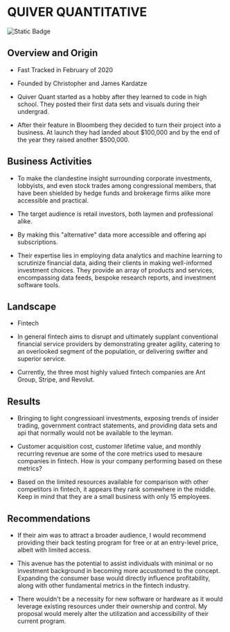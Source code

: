 # QUIVER QUANTITATIVE
![Static Badge](https://img.shields.io/badge/Quantitative%20-%20black?style=plastic&label=Quiver&labelColor=%23FFD150)




## Overview and Origin

* Fast Tracked in February of 2020

* Founded by Christopher and James Kardatze

* Quiver Quant started as a hobby after they learned to code in high school. They posted their first data sets and visuals during their undergrad.

* After their feature in Bloomberg they decided to turn their project into a business. At launch they had landed about $100,000 and by the end of the year they raised another $500,000.

## Business Activities

* To make the clandestine insight surrounding corporate investments, lobbyists, and even stock trades among congressional members, that have been shielded by hedge funds and brokerage firms alike more accessible and practical.

* The target audience is retail investors, both laymen and professional alike. 

* By making this "alternative" data more accessible and offering api subscriptions.

* Their expertise lies in employing data analytics and machine learning to scrutinize financial data, aiding their clients in making well-informed investment choices. They provide an array of products and services, encompassing data feeds, bespoke research reports, and investment software tools.

## Landscape

* Fintech

* In general fintech aims to disrupt and ultimately supplant conventional financial service providers by demonstrating greater agility, catering to an overlooked segment of the population, or delivering swifter and superior service.

* Currently, the three most highly valued fintech companies are Ant Group, Stripe, and Revolut.

## Results

* Bringing to light congressioanl investments, exposing trends of insider trading, government contract statements, and providing data sets and api that normally would not be available to the leyman. 

* Customer acquisition cost, customer lifetime value, and monthly recurring revenue are some of the core metrics used to mesaure companies in fintech. How is your company performing based on these metrics?

* Based on the limited resources available for comparison with other competitors in fintech, it appears they rank somewhere in the middle. Keep in mind that they are a small business with only 15 employees.

## Recommendations

* If their aim was to attract a broader audience, I would recommend providing their back testing program for free or at an entry-level price, albeit with limited access.

* This avenue has the potential to assist individuals with minimal or no investment background in becoming more accustomed to the concept. Expanding the consumer base would directly influence profitability, along with other fundamental metrics in the fintech industry.

* There wouldn't be a necessity for new software or hardware as it would leverage existing resources under their ownership and control. My proposal would merely alter the utilization and accessibility of their current program.
